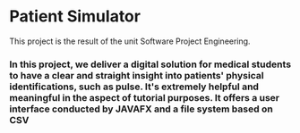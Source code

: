 # Patient Simulator
This project is the result of the unit Software Project Engineering. 
### In this project, we deliver a digital solution for medical students to have a clear and straight insight into patients' physical identifications, such as pulse. It's extremely helpful and meaningful in the aspect of tutorial purposes. It offers a user interface conducted by JAVAFX and a file system based on CSV
